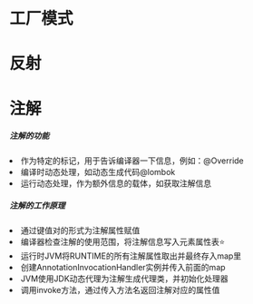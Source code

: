 <H1>工厂模式</H1>
<H1>反射</H1>
<h1>注解</h1>
    <h5>注解的功能</h5>
    <li>作为特定的标记，用于告诉编译器一下信息，例如：@Override</li>
    <li>编译时动态处理，如动态生成代码@lombok</li>
    <li>运行动态处理，作为额外信息的载体，如获取注解信息</li>
<h5>注解的工作原理</h5>
    <li>通过键值对的形式为注解属性赋值</li>
    <li>编译器检查注解的使用范围，将注解信息写入元素属性表⭐️</li>
    <li>运行时JVM将RUNTIME的所有注解属性取出并最终存入map里</li>
<li>创建AnnotationInvocationHandler实例并传入前面的map</li>
    <li>JVM使用JDK动态代理为注解生成代理类，并初始化处理器️</li>
    <li>调用invoke方法，通过传入方法名返回注解对应的属性值</li>
    